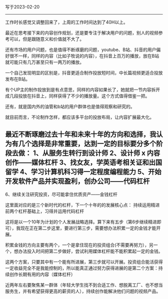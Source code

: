 写于2023-02-20

-----

工作时长感觉又调整回来了，上周的工作时间达到了40H以上。

最近在思考接下来的内容创作规划，还是要专注于解决用户的问题，别人的视频参考可以，但是跟随意义和价值就不大了。

还有市场的用户问题，也是值得不断琢磨的问题，youtube、B站、抖音的用户偏好很不一样，同样的内容（比如子牧说的内容），在抖音上百万的播放，放在B站就可能只有几万甚至只有一两万的播放。

一个自己发现明显的区别是，抖音更适合制作投放短时间，中长篇视频更适合投放发布在B站。

有个UP主的制作投放到是有点意思，同样的内容如果长了，她就把一节内容拆开成几段投放在抖音上，同样获得了不少的播放量。这个方式值得借鉴一把。

还有，就是国内外的油管和b站的用户群体也是值得观察和研究的。

就目前而言，不论制作怎样，都应该多平台的投放布局，让内容扩展最大化。

最近不断琢磨过去十年和未来十年的方向和选择，我认为有几个选择是非常重要，达到一定的目标要分多个阶段去做：
1、从服务生转行到设计师
2、设计师 x 内容创作——媒体杠杆
3、找女友，学英语考相关证和出国留学
4、学习计算机科习得一定程度编程能力
5、开始开发软件产品并实现盈利，创办公司——代码杠杆
----
6、继续关注研究投资，尽可能拿住优质资产——金钱杠杆

这里面对应的是三个新时代的杠杆，下一个十年的的发展核心点：
持续运用精进前两个杠杆基础上，习得并运用代码杠杆

这将是以一个10年为计划的个人发展战略选择。算下来有五步（第6步继续精进即可），我现在正在第二步这里，要进行第三步，需要想办法积累一定的金钱才能开展。

积累金钱的方向主要有两个，一个是拿住现在的投资组合(不需要再努力），另一个，想办法投入时间把第二步做好，尝试利用媒体杠杆能不能积累起一定的金钱。

这两个方案，只要其中有一个能有所进展，第三步就可以开展。投资组合能活获得一定收益完全不是我能控制的，所以能真正通过努力获得进展的是第二个方案：持续创作长期有用的内容（媒体杠杆）

近两年左右要聚焦某一群体（年轻大学生找不到合适工作、想脱离工厂、也不想当服务生，并有希望获得更高的薪资的人），持续创作能解决他们问题的视频产品。
